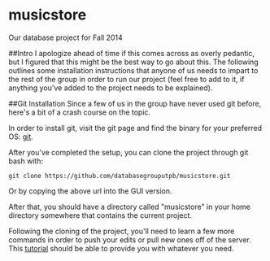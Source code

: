 musicstore
==========

Our database project for Fall 2014

##Intro
I apologize ahead of time if this comes across as overly pedantic, but I figured that this might be the best way to go about this.  The following outlines some installation instructions that anyone of us needs to impart to the rest of the group in order to run our project (feel free to add to it, if anything you've added to the project needs to be explained).

##Git Installation
Since a few of us in the group have never used git before, here's a bit of a crash course on the topic.

In order to install git, visit the git page and find the binary for your preferred OS: [git](http://git-scm.com/downloads).

After you've completed the setup, you can clone the project through git bash with:

    git clone https://github.com/databasegrouputpb/musicstore.git

Or by copying the above url into the GUI version.

After that, you should have a directory called "musicstore" in your home directory somewhere that contains the current project.

Following the cloning of the project, you'll need to learn a few more commands in order to push your edits or pull new ones off of the server.  This [tutorial](http://git-scm.com/doc) should be able to provide you with whatever you need.
